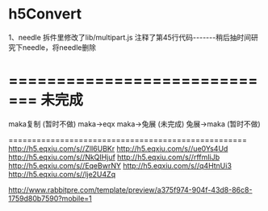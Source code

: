 # h5Convert

1、needle 拆件里修改了lib/multipart.js 注释了第45行代码-------稍后抽时间研究下needle，将needle删除




=============================
未完成
=============================
maka复制 (暂时不做)
maka->eqx
maka->兔展 (未完成)
兔展->maka (暂时不做)




===================================================
http://h5.eqxiu.com/s//ZlI6UBKr
http://h5.eqxiu.com/s//ue0Ys4Ud
http://h5.eqxiu.com/s//NkQIHjuf
http://h5.eqxiu.com/s//rffmIiJb
http://h5.eqxiu.com/s//EqeBwrNY
http://h5.eqxiu.com/s//q4HtnUi3
http://h5.eqxiu.com/s//lje2U4Zq


http://www.rabbitpre.com/template/preview/a375f974-904f-43d8-86c8-1759d80b7590?mobile=1